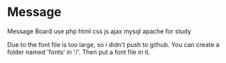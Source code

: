 Message
=======

Message Board use php html css js ajax mysql apache for study

Due to the font file is too large, so i didn't push to github.
You can create a folder named 'fonts' in '/'.
Then put a font file in it.